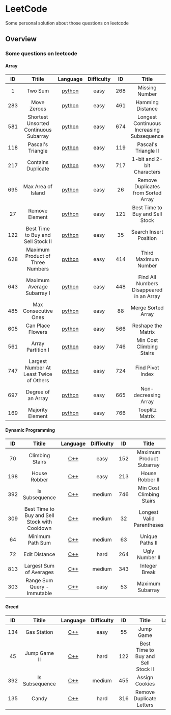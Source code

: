 # LeetCode
Some personal solution about those questions on leetcode

## Overview
### Some questions on leetcode
#### Array
 | ID  | Titile           |Language|Difficulty| ID | Title          |Language| Difficulty|
 |:---:|:----------------:|:------:|:--------:|:--:|:--------------:|:------:|:---------:|
 | 1   | Two Sum | [python](https://github.com/hren-ron/LeetCode/blob/master/Array/1_Two_Sum.py) |easy      |268 | Missing Number |[python](https://github.com/hren-ron/LeetCode/blob/master/Array/268_Missing_Number.py )  |easy|
 | 283 | Move Zeroes      |[python](https://github.com/hren-ron/LeetCode/blob/master/Array/283_Move_Zeroes.py)|easy| 461  | Hamming Distance|[python](https://github.com/hren-ron/LeetCode/blob/master/Array/461_Hamming_Distance.py)|easy
 | 581 | Shortest Unsorted Continuous Subarray |[python](https://github.com/hren-ron/LeetCode/blob/master/Array/581_Shortest_Unsorted_Continuous_Subarray.py)|easy| 674|  Longest Continuous Increasing Subsequence|[python](https://github.com/hren-ron/LeetCode/blob/master/Array/674_Longest_Continuous_Increasing_Subsequence.py)|easy|
 |118  | Pascal's Triangle|[python](https://github.com/hren-ron/LeetCode/blob/master/Array/118_Pascal's_Triangle.py)|easy|119| Pascal's Triangle II|[python](https://github.com/hren-ron/LeetCode/blob/master/Array/119_Pascal's_Triangle_II.py)|easy|
 |217  |Contains Duplicate|[python](https://github.com/hren-ron/LeetCode/blob/master/Array/217_Contains_Duplicate.py)|easy|717|1-bit and 2-bit Characters|[python](https://github.com/hren-ron/LeetCode/blob/master/Array/717_1-bit_and_2-bit_Characters.py)|easy|
 |695  |Max Area of Island|[python](https://github.com/hren-ron/LeetCode/blob/master/Array/695_Max_Area_of_Island.py)|easy|26 |Remove Duplicates from Sorted Array|[python](https://github.com/hren-ron/LeetCode/blob/master/Array/26_Remove_Duplicates_from_Sorted_Array.py)|easy|
 |27   |Remove Element    |[python](https://github.com/hren-ron/LeetCode/blob/master/Array/27_Remove_Element.py)|easy| 121|Best Time to Buy and Sell Stock|[python](https://github.com/hren-ron/LeetCode/blob/master/Array/121_Best_Time_to_Buy_and_Sell_Stock.py)|easy|
 |122  |Best Time to Buy and Sell Stock II|[python](https://github.com/hren-ron/LeetCode/blob/master/Array/122_Best_Time_to_Buy_and_Sell_Stock_II.py)|easy| 35|Search Insert Position|[python](https://github.com/hren-ron/LeetCode/blob/master/Array/35_Search_Insert_Position.py)|easy|
 |628  |Maximum Product of Three Numbers|[python](https://github.com/hren-ron/LeetCode/blob/master/Array/628_Maximum_Product_of_Three_Numbers.py)|easy|414|Third Maximum Number|[python](https://github.com/hren-ron/LeetCode/blob/master/Array/414_Third_Maximum_Number.py)|easy|
 |643  |Maximum Average Subarray I|[python](https://github.com/hren-ron/LeetCode/blob/master/Array/643_Maximum_Average_Subarray_I.py) |easy|448|Find All Numbers Disappeared in an Array|[python](https://github.com/hren-ron/LeetCode/blob/master/Array/448_Find_All_Numbers_Disappeared_in_an_Array.py) |easy|
 |485  |Max Consecutive Ones|[python](https://github.com/hren-ron/LeetCode/blob/master/Array/485_Max_Consecutive_Ones.py) |easy|88|Merge Sorted Array|[python](https://github.com/hren-ron/LeetCode/blob/master/Array/88_Merge_Sorted_Array.py) |easy|
 |605  |Can Place Flowers |[python](https://github.com/hren-ron/LeetCode/blob/master/Array/605_Can_Place_Flowers.py) |easy|566|Reshape the Matrix|[python](https://github.com/hren-ron/LeetCode/blob/master/Array/566_Reshape_the_Matrix.py) |easy|
 |561  |Array Partition I |[python](https://github.com/hren-ron/LeetCode/blob/master/Array/561_Array_Partition_I.py) |easy|746|Min Cost Climbing Stairs|[python](https://github.com/hren-ron/LeetCode/blob/master/Array/746_Min_Cost_Climbing_Stairs.py) |easy|
 |747  |Largest Number At Least Twice of Others|[python](https://github.com/hren-ron/LeetCode/blob/master/Array/747_Largest_Number_At_Least_Twice_of_Others.py) |easy|724|Find Pivot Index|[python](https://github.com/hren-ron/LeetCode/blob/master/Array/724_Find_Pivot_Index.py) |easy|
 |697  |Degree of an Array|[python](https://github.com/hren-ron/LeetCode/blob/master/Array/697_Degree_of_an_Array.py) |easy|665|Non-decreasing Array|[python](https://github.com/hren-ron/LeetCode/blob/master/Array/665_Non-decreasing_Array.py) |easy|
 |169  |Majority Element|[python](https://github.com/hren-ron/LeetCode/blob/master/Array/169_Majority_Element.py) |easy|766|Toeplitz Matrix|[python](https://github.com/hren-ron/LeetCode/blob/master/Array/766_Toeplitz_Matrix.py) |easy|

#### Dynamic Programming
 | ID  | Titile           |Language|Difficulty| ID | Title          |Language| Difficulty|
 |:---:|:----------------:|:------:|:--------:|:--:|:--------------:|:------:|:---------:|
 |70|Climbing Stairs|[C++](https://github.com/hren-ron/LeetCode/blob/master/Dynamic_Programming/70_Climbing_Stairs.py)|easy| 152|Maximum Product Subarray|[C++](https://github.com/hren-ron/LeetCode/blob/master/Dynamic_Programming/152_Maximum_Product_Subarray.py)| medium|
 |198|House Robber|[C++](https://github.com/hren-ron/LeetCode/blob/master/Dynamic_Programming/198_House_Robber.py) |easy|213|House Robber II|[C++](https://github.com/hren-ron/LeetCode/blob/master/Dynamic_Programming/198_House_Robber_II.py) |medium|
 |392|Is Subsequence|[C++](https://github.com/hren-ron/LeetCode/blob/master/Dynamic_Programming/392_Is_Subsequence.py) |medium|746|Min Cost Climbing Stairs|[C++](https://github.com/hren-ron/LeetCode/blob/master/Dynamic_Programming/746_Min_Cost_Climbing_Stairs.py) |easy|
 |309|Best Time to Buy and Sell Stock with Cooldown|[C++](https://github.com/hren-ron/LeetCode/blob/master/Dynamic_Programming/309_Best_Time_to_Buy_and_Sell_Stock_with_Cooldown.py) |medium|32|Longest Valid Parentheses|[C++](https://github.com/hren-ron/LeetCode/blob/master/Dynamic_Programming/32_Longest_Valid_Parentheses.py) |hard|
 |64|Minimum Path Sum|[C++](https://github.com/hren-ron/LeetCode/blob/master/Dynamic_Programming/64_Minimum_Path_Sum.py) |medium|63|Unique Paths II|[C++](https://github.com/hren-ron/LeetCode/blob/master/Dynamic_Programming/63_Unique_Paths_II.py) |medium|
 |72|Edit Distance|[C++](https://github.com/hren-ron/LeetCode/blob/master/Dynamic_Programming/72_Edit_Distance.py) |hard|264|Ugly Number II|[C++](https://github.com/hren-ron/LeetCode/blob/master/Dynamic_Programming/264_Ugly_Number_II.py)|medium|
 |813|Largest Sum of Averages|[C++](https://github.com/hren-ron/LeetCode/blob/master/Dynamic_Programming/813_Largest_Sum_of_Averages.py) |medium|343|Integer Break|[C++](https://github.com/hren-ron/LeetCode/blob/master/Dynamic_Programming/343_Integer_Break.py) |medium|
 |303|Range Sum Query - Immutable|[C++](https://github.com/hren-ron/LeetCode/blob/master/Dynamic_Programming/303_Range_Sum_Query_Immutable.py)|easy| 53|Maximum Subarray|[C++](https://github.com/hren-ron/LeetCode/blob/master/Dynamic_Programming/53_Maximum_Subarray.py) |easy| 

#### Greed
 | ID  | Titile           |Language|Difficulty| ID | Title          |Language| Difficulty|
 |:---:|:----------------:|:------:|:--------:|:--:|:--------------:|:------:|:---------:|
 |134|Gas Station|[C++](https://github.com/hren-ron/LeetCode/blob/master/Greedy/134_Gas_Station.py) |easy|55|Jump Game|[C++](https://github.com/hren-ron/LeetCode/blob/master/Greedy/55_Jump_Game.py) |medium|
 |45|Jump Game II|[C++](https://github.com/hren-ron/LeetCode/blob/master/Greedy/45_Jump_Game_II.py) |hard|122|Best Time to Buy and Sell Stock II|[C++](https://github.com/hren-ron/LeetCode/blob/master/Greedy/122_Best_Time_to_Buy_and_Sell_Stock_II.py) |easy|
 |392|Is Subsequence|[C++](https://github.com/hren-ron/LeetCode/blob/master/Greedy/392_Is_Subsequence.py) |medium|455|Assign Cookies|[C++](https://github.com/hren-ron/LeetCode/blob/master/Greedy/455_Assign_Cookies.py) |easy|
 |135|Candy|[C++](https://github.com/hren-ron/LeetCode/blob/master/Greedy/135_Candy.py) |hard|316|Remove Duplicate Letters|[C++](https://github.com/hren-ron/LeetCode/blob/master/Greedy/316_Remove_Duplicate_Letters.py) |hard|

